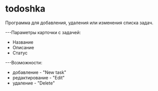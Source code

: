 # todoshka

Программа для добавления, удаления или изменения списка задач.

---Параметры карточки с задачей:
  - Название
  - Описание
  - Статус
 
---Возможности:
  - добавление - "New task"
  - редактирование - "Edit"
  - удаление - "Delete"
